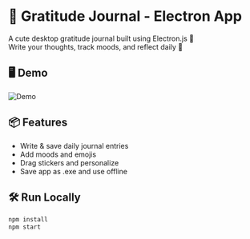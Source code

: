 # 🌸 Gratitude Journal - Electron App

A cute desktop gratitude journal built using Electron.js 💖  
Write your thoughts, track moods, and reflect daily 🌈

## 🖥️ Demo
![Demo](demo.gif)

## 📦 Features
- Write & save daily journal entries
- Add moods and emojis
- Drag stickers and personalize
- Save app as .exe and use offline

## 🛠️ Run Locally

```bash
npm install
npm start
